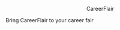 <p align="center">
  CareerFlair
</p
<p align="center">
  Bring CareerFlair to your career fair
</p
# this is a test
